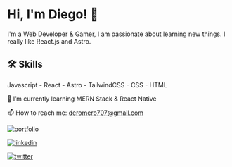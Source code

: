 # Hi, I'm Diego! 👋

I'm a Web Developer & Gamer, I am passionate about learning new things.
I really like React.js and Astro.

## 🛠 Skills
Javascript - React - Astro - TailwindCSS - CSS - HTML

🌱 I’m currently learning MERN Stack & React Native

📫 How to reach me: [deromero707@gmail.com](mailto:deromero707@gmail.com)

[![portfolio](https://img.shields.io/badge/my_portfolio-000?style=for-the-badge&logo=ko-fi&logoColor=white)](https://deromeroo.vercel.app/)

[![linkedin](https://img.shields.io/badge/linkedin-0A66C2?style=for-the-badge&logo=linkedin&logoColor=white)]([https://www.linkedin.com/](https://linkedin.com/in/deromeroo))

[![twitter](https://img.shields.io/badge/twitter-1DA1F2?style=for-the-badge&logo=twitter&logoColor=white)](https://twitter.com/DevRomeroo)


<!--
**deromeroo/deromeroo** is a ✨ _special_ ✨ repository because its `README.md` (this file) appears on your GitHub profile.

Here are some ideas to get you started:

- 🔭 I’m currently working on ...
- 🌱 I’m currently learning ...
- 👯 I’m looking to collaborate on ...
- 🤔 I’m looking for help with ...
- 💬 Ask me about ...
- 📫 How to reach me: ...
- 😄 Pronouns: ...
- ⚡ Fun fact: ...
-->
